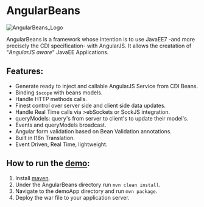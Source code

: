 # AngularBeans
![AngularBeans_Logo](https://cloud.githubusercontent.com/assets/1442690/8021018/e493e554-0c87-11e5-81ab-4dc894897044.png "AngularBeans Logo")

AngularBeans is a framework whose intention is to use JavaEE7 -and more precisely the CDI specification- with AngularJS. It allows the creatation of "_AngularJS aware_" JavaEE Applications.

## Features:
- Generate ready to inject and callable AngularJS Service from CDI Beans.
- Binding `$scope` with beans models.
- Handle HTTP methods calls.  
- Finest control over server side and client side data updates.
- Handle Real Time calls via >ebSockets or SockJS integration.
- queryModels: query's from server to client's to update their model's.
- Events and queryModels broadcast.
- Angular form validation based on Bean Validation annotations.
- Built in I18n Translation.
- Event Driven, Real Time, lightweight.

## How to run the [demo](https://github.com/bessemHmidi/AngularBeans/tree/master/demoApp):
1. Install [maven](https://maven.apache.org/).
2. Under the AngularBeans directory run `mvn clean install`.
3. Navigate to the demoApp directory and run `mvn package`.
4. Deploy the war file to your application server.
